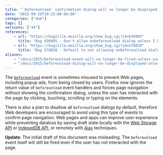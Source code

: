 ```yaml
---
title: "`beforeunload` confirmation dialog will no longer be displayed unless user has interacted with the page"
date: "2015-09-29T10:25:00-04:00"
categories: ["dom"]
tags: []
versions: ["44"]
references:
    - url: "https://bugzilla.mozilla.org/show_bug.cgi?id=636905"
      title: "Bug 636905 - Don't allow onbeforeunload dialog unless I have interacted with the page"
    - url: "https://bugzilla.mozilla.org/show_bug.cgi?id=578828"
      title: "Bug 578828 - Default to not allowing onbeforeunload dialogs"
aliases:
    - "/docs/2015/beforeunload-event-will-no-longer-be-fired-unless-user-has-interacted-with-the-page/"
    - "/docs/2015/beforeunload-dialog-will-no-longer-be-displayed-unless-user-has-interacted-with-the-page/"
---
```

The [`beforeunload`](https://developer.mozilla.org/en-US/docs/Web/Events/beforeunload) event is sometimes misused to prevent Web pages, including popup ads, from being closed by users. Firefox now ignores the return value of `beforeunload` event handlers and forces page navigation without showing the confirmation dialog, unless the user has interacted with the page by clicking, touching, scrolling or typing on the elements.

There is also a plan to disallow all `beforeunload` dialogs by default, therefore Web developers are encouraged to avoid using this type of events to confirm page navigation. Web pages and apps can improve user experience while preventing dataloss by saving draft state locally with the [Web Storage API](https://developer.mozilla.org/en-US/docs/Web/API/Web_Storage_API) or [IndexedDB API](https://developer.mozilla.org/en-US/docs/Web/API/IndexedDB_API), or remotely with [Ajax](https://developer.mozilla.org/en-US/docs/Ajax) techniques.

**Update**: The initial draft of this document was misleading. The `beforeunload` event itself will still be fired even if the user has not interacted with the page.
